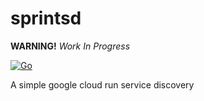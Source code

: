 # sprintsd
**WARNING!** *Work In Progress*

[![Go](https://github.com/royge/sprintsd/actions/workflows/go.yml/badge.svg)](https://github.com/royge/sprintsd/actions/workflows/go.yml)

A simple google cloud run service discovery
